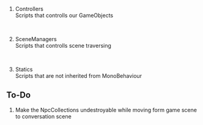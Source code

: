 1. Controllers<br>
Scripts that controlls our GameObjects
<br>

2. SceneManagers<br>
Scripts that controlls scene traversing
<br>

3. Statics <br>
Scripts that are not inherited from MonoBehaviour <br>


## To-Do<br>
1. Make the NpcCollections undestroyable while moving form game scene to conversation scene
 